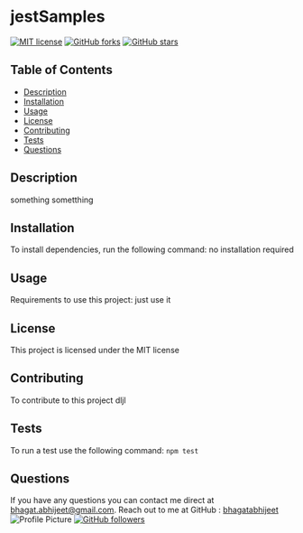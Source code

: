 
  # jestSamples
 [![MIT license](https://img.shields.io/badge/license-MIT-blue.svg)](https://github.com/bhagatabhijeet/jestSamples)
 [![GitHub forks](https://img.shields.io/github/forks/bhagatabhijeet/jestSamples)](https://github.com/bhagatabhijeet/jestSamples/network)
 [![GitHub stars](https://img.shields.io/github/stars/bhagatabhijeet/jestSamples)](https://github.com/bhagatabhijeet/jestSamples/stargazers)
 
 
 ## Table of Contents
- [Description](#description)
- [Installation](#installation)
- [Usage](#usage)
- [License](#license)
- [Contributing](#contributing)
- [Tests](#tests) 
- [Questions](#questions)

## Description
something sometthing 
  
## Installation
To install dependencies, run the following command: no installation required

## Usage
Requirements to use this project: just use it

## License
This project is licensed under the MIT license

## Contributing
To contribute to this project dljl

## Tests
To run a test use the following command: 
<code>npm test</code>

## Questions

If you have any questions you can contact me direct at <bhagat.abhijeet@gmail.com>.
    Reach out to me at GitHub : [bhagatabhijeet](https://github.com/bhagatabhijeet)
    ![Profile Picture](https://avatars1.githubusercontent.com/u/7333004?v=4)
  [![GitHub followers](https://img.shields.io/github/followers/bhagatabhijeet.svg?style=social&label=Follow)](https://github.com/bhagatabhijeet)
